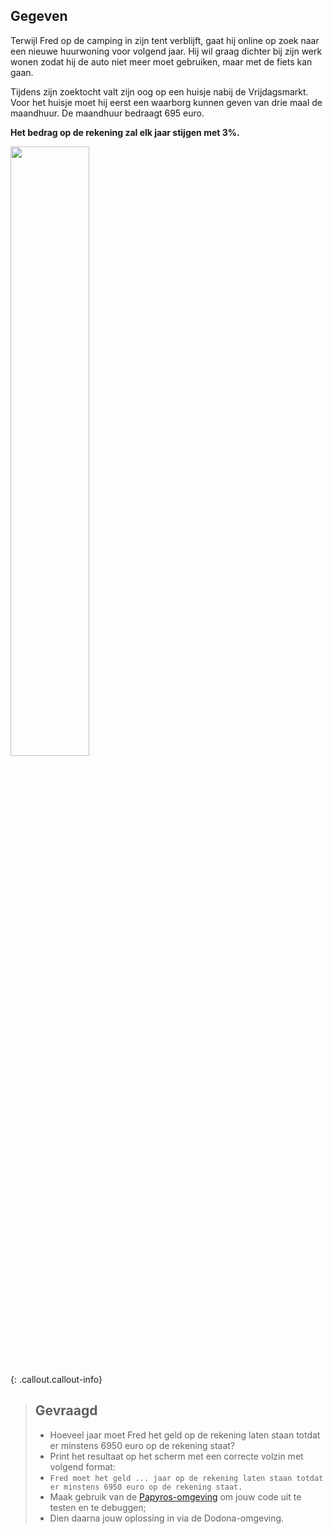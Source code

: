 ## Gegeven

Terwijl Fred op de camping in zijn tent verblijft, gaat hij online op zoek naar een nieuwe huurwoning voor volgend jaar. Hij wil 
graag dichter bij zijn werk wonen zodat hij de auto niet meer moet gebruiken, maar met de fiets kan gaan. 

Tijdens zijn zoektocht valt zijn oog op een huisje nabij de Vrijdagsmarkt. Voor het huisje moet hij eerst een waarborg kunnen geven
van drie maal de maandhuur. De maandhuur bedraagt 695 euro. 

**Het bedrag op de rekening zal elk jaar stijgen met 3%.**

<img src="https://images.pexels.com/photos/45708/pexels-photo-45708.jpeg?auto=compress&cs=tinysrgb&w=1260&h=750&dpr=1" width="50%"/>


{: .callout.callout-info}
> ## Gevraagd
> * Hoeveel jaar moet Fred het geld op de rekening laten staan totdat er minstens 6950 euro op de rekening staat?
> * Print het resultaat op het scherm met een correcte volzin met volgend format:
> * `Fred moet het geld ... jaar op de rekening laten staan totdat er minstens 6950 euro op de rekening staat.`
> * Maak gebruik van de [Papyros-omgeving](https://papyros.dodona.be/?locale=nl&language=JavaScript) om jouw code uit te testen en te debuggen;
> * Dien daarna jouw oplossing in via de Dodona-omgeving. 


